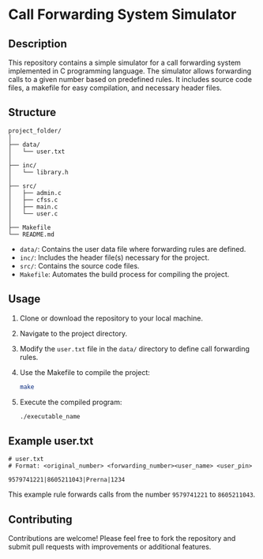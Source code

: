 # Call Forwarding System Simulator

## Description
This repository contains a simple simulator for a call forwarding system implemented in C programming language. The simulator allows forwarding calls to a given number based on predefined rules. It includes source code files, a makefile for easy compilation, and necessary header files.

## Structure

```
project_folder/
│
├── data/
│   └── user.txt
│
├── inc/
│   └── library.h
│
├── src/
│   ├── admin.c
│   ├── cfss.c
│   ├── main.c
│   └── user.c
│
├── Makefile
└── README.md
```

- `data/`: Contains the user data file where forwarding rules are defined.
- `inc/`: Includes the header file(s) necessary for the project.
- `src/`: Contains the source code files.
- `Makefile`: Automates the build process for compiling the project.

## Usage

1. Clone or download the repository to your local machine.
2. Navigate to the project directory.
3. Modify the `user.txt` file in the `data/` directory to define call forwarding rules.
4. Use the Makefile to compile the project:

    ```bash
    make
    ```

5. Execute the compiled program:

    ```bash
    ./executable_name
    ```

## Example user.txt
```plaintext
# user.txt
# Format: <original_number> <forwarding_number><user_name> <user_pin>

9579741221|8605211043|Prerna|1234
```
This example rule forwards calls from the number `9579741221` to `8605211043`.

## Contributing
Contributions are welcome! Please feel free to fork the repository and submit pull requests with improvements or additional features.

